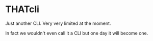 # THATcli

Just another CLI. Very very limited at the moment.

In fact we wouldn't even call it a CLI but one day it will become one.
